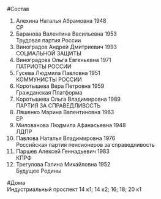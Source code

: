 #Состав  
1. Алехина Наталья Абрамовна 1948  
    СР  
2. Баранова Валентина Васильевна 1953  
    Трудовая партия России  
3. Виноградов Андрей Дмитриевич 1993  
    СОЦИАЛЬНОЙ ЗАЩИТЫ  
4. Виноградова Ольга Евгеньевна 1971  
    ПАТРИОТЫ РОССИИ  
5. Гусева Людмила Павловна 1951  
    КОММУНИСТЫ РОССИИ  
6. Коротышева Вера Петровна 1959  
    Гражданская Платформа  
7. Коротышева Ольга Владимировна 1989  
    ПАРТИЯ ЗА СПРАВЕДЛИВОСТЬ  
8. Ляшенко Марина Валентиновна 1963  
    ЕР  
9. Милованова Людмила Афанасьевна 1948  
    ЛДПР  
10. Павлова Наталья Владимировна 1976  
    Российская партия пенсионеров за справедливость  
11. Паршев Алексей Геннадьевич 1983  
    КПРФ  
12. Трегулова Галина Михайловна 1952  
    Будущее Родины  
  
#Дома  
Индустриальный проспект 14 к1; 14 к2; 16; 18; 20 к1  
  
  
